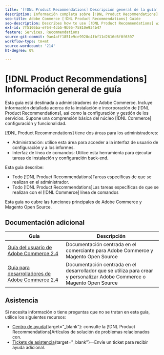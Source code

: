 ```yaml
---
title: '[!DNL Product Recommendations] Descripción general de la guía'
description: Información completa sobre [!DNL Product Recommendations] para administradores de Adobe Commerce, incluida la instalación e incorporación
seo-title: Adobe Commerce [!DNL Product Recommendations] Guide
seo-description: Describes how to use [!DNL Product Recommendations] with Adobe Commerce.
exl-id: 7f5105ba-e764-4cb5-9b95-75810e934b47
feature: Services, Recommendations
source-git-commit: 9ae4aff1851e9ce9920c4fbf11d2616d6f0f6307
workflow-type: tm+mt
source-wordcount: '214'
ht-degree: 0%

---
```


# [!DNL Product Recommendations] Información general de guía

Esta guía está destinada a administradores de Adobe Commerce. Incluye información detallada acerca de la instalación e incorporación de [!DNL Product Recommendations], así como la configuración y gestión de los servicios. Supone una comprensión básica del núcleo [!DNL Commerce] configuración y funcionalidad.

[!DNL Product Recommendations] tiene dos áreas para los administradores:

* Administración: utilice esta área para acceder a la interfaz de usuario de configuración y a los informes.
* Interfaz de línea de comandos: Utilice esta herramienta para ejecutar tareas de instalación y configuración back-end.

Esta guía describe:

* Todo [!DNL Product Recommendations]Tareas específicas de que se realizan en el administrador.
* Todo [!DNL Product Recommendations]Las tareas específicas de que se realizan con el [!DNL Commerce] línea de comandos

Esta guía no cubre las funciones principales de Adobe Commerce y Magento Open Source.

## Documentación adicional

| Guía | Descripción |
|------ | ----------- |
| [Guía del usuario de Adobe Commerce 2.4](https://experienceleague.adobe.com/docs/commerce.html) | Documentación centrada en el comerciante para Adobe Commerce y Magento Open Source |
| [Guía para desarrolladores de Adobe Commerce 2.4](https://developer.adobe.com/commerce/docs) | Documentación centrada en el desarrollador que se utiliza para crear y personalizar Adobe Commerce o Magento Open Source |

## Asistencia

Si necesita información o tiene preguntas que no se tratan en esta guía, utilice los siguientes recursos:

* [Centro de ayuda](https://experienceleague.adobe.com/docs/commerce-knowledge-base/kb/help-center-guide/magento-help-center-user-guide.html#submit-tickets){target="_blank"}: consulte la [!DNL Product Recommendations]Artículos de solución de problemas relacionados con.
* [Tickets de asistencia](https://experienceleague.adobe.com/docs/commerce-knowledge-base/kb/help-center-guide/magento-help-center-user-guide.html#submit-ticket){target="_blank"}—Envíe un ticket para recibir ayuda adicional.
